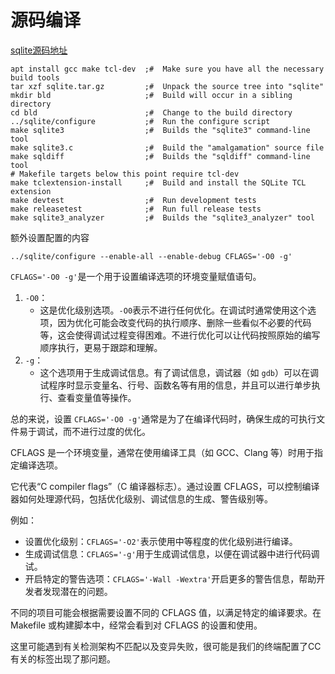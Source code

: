 # 源码编译



[sqlite源码地址](https://github.com/sqlite/sqlite)

```
apt install gcc make tcl-dev  ;#  Make sure you have all the necessary build tools
tar xzf sqlite.tar.gz         ;#  Unpack the source tree into "sqlite"
mkdir bld                     ;#  Build will occur in a sibling directory
cd bld                        ;#  Change to the build directory
../sqlite/configure           ;#  Run the configure script
make sqlite3                  ;#  Builds the "sqlite3" command-line tool
make sqlite3.c                ;#  Build the "amalgamation" source file
make sqldiff                  ;#  Builds the "sqldiff" command-line tool
# Makefile targets below this point require tcl-dev
make tclextension-install     ;#  Build and install the SQLite TCL extension
make devtest                  ;#  Run development tests
make releasetest              ;#  Run full release tests
make sqlite3_analyzer         ;#  Builds the "sqlite3_analyzer" tool
```



额外设置配置的内容

```
../sqlite/configure --enable-all --enable-debug CFLAGS='-O0 -g'
```



`CFLAGS='-O0 -g'`是一个用于设置编译选项的环境变量赋值语句。

1. `-O0`：
   * 这是优化级别选项。`-O0`表示不进行任何优化。在调试时通常使用这个选项，因为优化可能会改变代码的执行顺序、删除一些看似不必要的代码等，这会使得调试过程变得困难。不进行优化可以让代码按照原始的编写顺序执行，更易于跟踪和理解。
2. `-g`：
   * 这个选项用于生成调试信息。有了调试信息，调试器（如 `gdb`）可以在调试程序时显示变量名、行号、函数名等有用的信息，并且可以进行单步执行、查看变量值等操作。

总的来说，设置 `CFLAGS='-O0 -g'`通常是为了在编译代码时，确保生成的可执行文件易于调试，而不进行过度的优化。



CFLAGS 是一个环境变量，通常在使用编译工具（如 GCC、Clang 等）时用于指定编译选项。

它代表“C compiler flags”（C 编译器标志）。通过设置 CFLAGS，可以控制编译器如何处理源代码，包括优化级别、调试信息的生成、警告级别等。

例如：

* 设置优化级别：`CFLAGS='-O2'`表示使用中等程度的优化级别进行编译。
* 生成调试信息：`CFLAGS='-g'`用于生成调试信息，以便在调试器中进行代码调试。
* 开启特定的警告选项：`CFLAGS='-Wall -Wextra'`开启更多的警告信息，帮助开发者发现潜在的问题。

不同的项目可能会根据需要设置不同的 CFLAGS 值，以满足特定的编译要求。在 Makefile 或构建脚本中，经常会看到对 CFLAGS 的设置和使用。



这里可能遇到有关检测架构不匹配以及变异失败，很可能是我们的终端配置了CC有关的标签出现了那问题。





